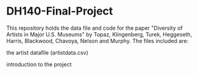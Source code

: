 # DH140-Final-Project

This repository holds the data file and code for the paper "Diversity of Artists in Major U.S. Museums" by Topaz, Klingenberg, Turek, Heggeseth, Harris, Blackwood, Chavoya, Nelson and Murphy. The files included are:

the artist datafile (artistdata.csv)

introduction to the project